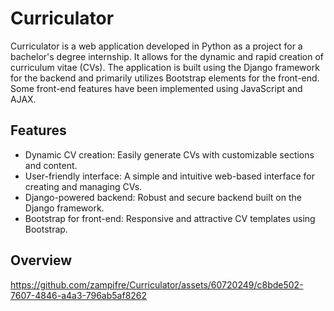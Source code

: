 # Curriculator

Curriculator is a web application developed in Python as a project for a bachelor's degree internship. It allows for the dynamic and rapid creation of curriculum vitae (CVs). The application is built using the Django framework for the backend and primarily utilizes Bootstrap elements for the front-end.
Some front-end features have been implemented using JavaScript and AJAX.


## Features

- Dynamic CV creation: Easily generate CVs with customizable sections and content.
- User-friendly interface: A simple and intuitive web-based interface for creating and managing CVs.
- Django-powered backend: Robust and secure backend built on the Django framework.
- Bootstrap for front-end: Responsive and attractive CV templates using Bootstrap.



## Overview

https://github.com/zampifre/Curriculator/assets/60720249/c8bde502-7607-4846-a4a3-796ab5af8262


